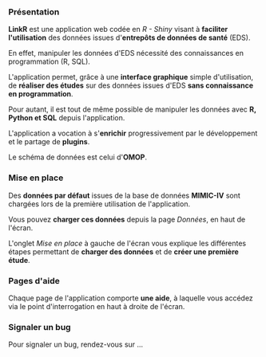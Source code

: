 ### Présentation

**LinkR** est une application web codée en *R - Shiny* visant à **faciliter l'utilisation** des données issues d'**entrepôts de données de santé** (EDS).

En effet, manipuler les données d'EDS nécessité des connaissances en programmation (R, SQL).

L'application permet, grâce à une **interface graphique** simple d'utilisation, de **réaliser des études** sur des données issues d'EDS **sans connaissance en programmation**.

Pour autant, il est tout de même possible de manipuler les données avec **R, Python et SQL** depuis l'application.

L'application a vocation à s'**enrichir** progressivement par le développement et le partage de **plugins**.

Le schéma de données est celui d'**OMOP**.

### Mise en place

Des **données par défaut** issues de la base de données **MIMIC-IV** sont chargées lors de la première utilisation de l'application.

Vous pouvez **charger ces données** depuis la page *Données*, en haut de l'écran.

L'onglet *Mise en place* à gauche de l'écran vous explique les différentes étapes permettant de **charger des données** et de **créer une première étude**.

### Pages d'aide

Chaque page de l'application comporte **une aide**, à laquelle vous accédez via le point d'interrogation en haut à droite de l'écran.

### Signaler un bug

Pour signaler un bug, rendez-vous sur ...
